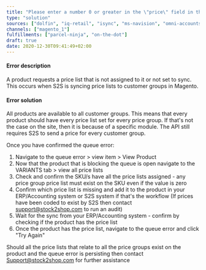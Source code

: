 ```yaml
---
title: "Please enter a number 0 or greater in the \"price\" field in the \"group_price:[#]\" set. Resource data pre-validation error"
type: "solution"
sources: ["dolfin", "iq-retail", "isync", "ms-navision", "omni-accounts", "pastel-partner", "sage-50cloud-pastel-xpress", "sage-200-evolution", "sage-300cloud", "sage-business-cloud-financials", "sage-evolution", "sage-one", "sage-pastel-evolution", "sap", "syspro" ]
channels: ["magento_1"]
fulfillments: ["parcel-ninja", "on-the-dot"]
draft: true
date: 2020-12-30T09:41:49+02:00
---
```


#### Error description
A product requests a price list that is not assigned to it or not set to sync.  This occurs when S2S is syncing price lists to customer groups in Magento. 

#### Error solution
All products are available to all customer groups. This means that every product should have every price list set for every price group. If that's not the case on the site, then it is because of a specific module. The API still requires S2S to send a price for every customer group.

Once you have confirmed the queue error: 

1. Navigate to the queue error > view item > View Product 
2. Now that the product that is blocking the queue is open navigate to the VARIANTS tab > view all price lists
3. Check and confirm the SKU/s have all the price lists assigned - any price group price list must exist on the SKU even if the value is zero
4. Confirm which price list is missing and add it to the product in your ERP/Accounting system or S2S system if that's the workflow (If prices have been coded to exist by S2S then contact support@stock2shop.com to run an audit)
5. Wait for the sync from your ERP/Accounting system - confirm by checking if the product has the price list
6. Once the product has the price list, navigate to the queue error and click "Try Again"

Should all the price lists that relate to all the price groups exist on the product and the queue error is persisting then contact Support@stock2shop.com for further assistance
